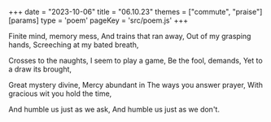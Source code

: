 +++
date = "2023-10-06"
title = "06.10.23"
themes = ["commute", "praise"]
[params]
  type = 'poem'
  pageKey = 'src/poem.js'
+++

Finite mind, memory mess,
And trains that ran away,
Out of my grasping hands,
Screeching at my bated breath,

Crosses to the naughts,
I seem to play a game,
Be the fool, demands,
Yet to a draw its brought,

Great mystery divine,
Mercy abundant in
The ways you answer prayer,
With gracious wit you hold the time,

And humble us just as we ask,
And humble us just as we don't.
